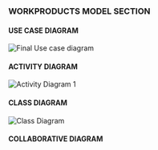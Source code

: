 ### WORKPRODUCTS MODEL SECTION

#### USE CASE DIAGRAM

![Final Use case diagram](https://user-images.githubusercontent.com/62224150/82666388-2f7e3e80-9c79-11ea-9ba8-6b474edb95d2.jpeg)




#### ACTIVITY DIAGRAM

![Activity Diagram 1](https://user-images.githubusercontent.com/62224104/82670821-314c0000-9c81-11ea-81fd-3de68dddf287.JPG)


#### CLASS DIAGRAM

![Class Diagram](https://user-images.githubusercontent.com/49214046/82740956-e15c5e80-9d90-11ea-8ca4-b628c883bb67.jpg)

#### COLLABORATIVE DIAGRAM
